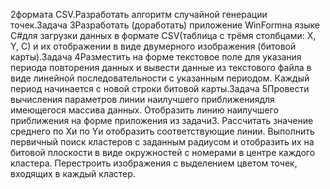 2формата CSV.Разработать алгоритм случайной генерации точек.Задача 3Разработать  (доработать)  приложение WinFormна  языке C#для  загрузки данных в формате CSV(таблица с трёмя столбцами: X, Y, C) и их отображении в виде двумерного изображения (битовой карты).Задача 4Разместить на форме текстовое поле для указания периода повторения данных и вывести данные из текстового файла в виде линейной последовательности с указанным периодом. Каждый период начинается с новой строки битовой карты.Задача 5Провести  вычисления  параметров  линии  наилучшего  приближениядля имеющегося  массива  данных.  Отобразить  линию  наилучшего  приближения  на форме приложения из задачи3. Рассчитать значение среднего по Xи по Yи отобразить соответствующие линии. Выполнить первичный поиск кластеров с заданным радиусом и отобразить их на битовой плоскости в виде окружностей с номерами в центре каждого кластера. Перестроить  изображения с  выделением  цветом  точек,  входящих  в  каждый кластер.
